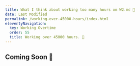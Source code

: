 ```yaml
---
title: What I think about working too many hours on W2.md 🔏
date: Last Modified 
permalink: /working-over-45000-hours/index.html
eleventyNavigation:
  key: Working Overtime 
  order: 55
  title: Working over 45000 hours. 🔏
---
```


## Coming Soon 🔏
